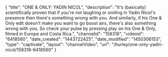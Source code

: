 {
    "title": "ONE & ONLY: YADIN NICOL",
    "description": "It's (basically) scientifically proven that if you're not laughing or smiling in Yadin Nicol's presence then there's something wrong with you. And similarly, if his One & Only edit doesn't make you want to go boost airs, there's also something wrong with you. So check your pulse by pressing play on his One & Only, filmed in Europe and Costa Rica.",
    "channelid": "158318",
    "videoid": "6418560",
    "date_created": "1443722425",
    "date_modified": "1450306153",
    "type": "captivate",
    "layout": "channelVideo",
    "url": "\/hurley\/one-only-yadin-nicol\/158318-6418560"
}